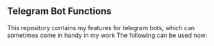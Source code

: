 ## Telegram Bot Functions

This repository contains my features for telegram bots, which can sometimes come in handy in my work 
The following can be used now:
